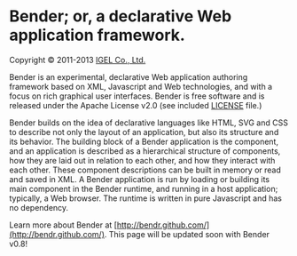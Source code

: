 # Bender; or, a declarative Web application framework.

Copyright © 2011-2013 [IGEL Co., Ltd.](http://www.igel.co.jp/bender/)

Bender is an experimental, declarative Web application authoring framework based
on XML, Javascript and Web technologies, and with a focus on rich graphical user
interfaces. Bender is free software and is released under the Apache License
v2.0 (see included
[LICENSE](https://github.com/bendr/bender/blob/master/LICENSE) file.)

Bender builds on the idea of declarative languages like HTML, SVG and CSS to
describe not only the layout of an application, but also its structure and its
behavior. The building block of a Bender application is the component, and an
application is described as a hierarchical structure of components, how they
are laid out in relation to each other, and how they interact with each other.
These component descriptions can be built in memory or read and saved in XML. A
Bender application is run by loading or building its main component in the
Bender runtime, and running in a host application; typically, a Web browser. The
runtime is written in pure Javascript and has no dependency.

Learn more about Bender at [http://bendr.github.com/](http://bendr.github.com/).
This page will be updated soon with Bender v0.8!

